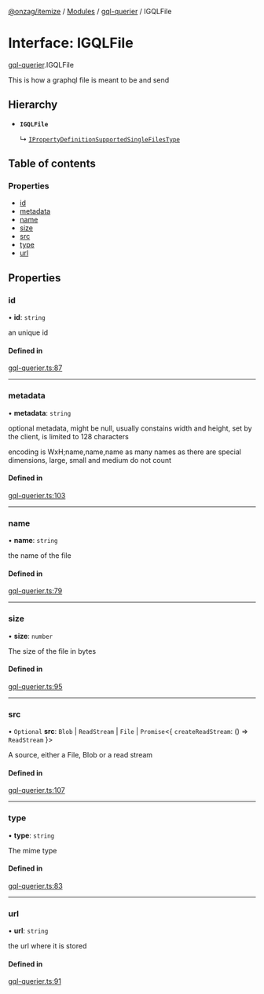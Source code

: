 [@onzag/itemize](../README.md) / [Modules](../modules.md) / [gql-querier](../modules/gql_querier.md) / IGQLFile

# Interface: IGQLFile

[gql-querier](../modules/gql_querier.md).IGQLFile

This is how a graphql file is meant
to be and send

## Hierarchy

- **`IGQLFile`**

  ↳ [`IPropertyDefinitionSupportedSingleFilesType`](base_Root_Module_ItemDefinition_PropertyDefinition_types_files.IPropertyDefinitionSupportedSingleFilesType.md)

## Table of contents

### Properties

- [id](gql_querier.IGQLFile.md#id)
- [metadata](gql_querier.IGQLFile.md#metadata)
- [name](gql_querier.IGQLFile.md#name)
- [size](gql_querier.IGQLFile.md#size)
- [src](gql_querier.IGQLFile.md#src)
- [type](gql_querier.IGQLFile.md#type)
- [url](gql_querier.IGQLFile.md#url)

## Properties

### id

• **id**: `string`

an unique id

#### Defined in

[gql-querier.ts:87](https://github.com/onzag/itemize/blob/a24376ed/gql-querier.ts#L87)

___

### metadata

• **metadata**: `string`

optional metadata, might be null, usually constains width and
height, set by the client, is limited to 128 characters

encoding is WxH;name,name,name as many names as there are special
dimensions, large, small and medium do not count

#### Defined in

[gql-querier.ts:103](https://github.com/onzag/itemize/blob/a24376ed/gql-querier.ts#L103)

___

### name

• **name**: `string`

the name of the file

#### Defined in

[gql-querier.ts:79](https://github.com/onzag/itemize/blob/a24376ed/gql-querier.ts#L79)

___

### size

• **size**: `number`

The size of the file in bytes

#### Defined in

[gql-querier.ts:95](https://github.com/onzag/itemize/blob/a24376ed/gql-querier.ts#L95)

___

### src

• `Optional` **src**: `Blob` \| `ReadStream` \| `File` \| `Promise`<{ `createReadStream`: () => `ReadStream`  }\>

A source, either a File, Blob or a read stream

#### Defined in

[gql-querier.ts:107](https://github.com/onzag/itemize/blob/a24376ed/gql-querier.ts#L107)

___

### type

• **type**: `string`

The mime type

#### Defined in

[gql-querier.ts:83](https://github.com/onzag/itemize/blob/a24376ed/gql-querier.ts#L83)

___

### url

• **url**: `string`

the url where it is stored

#### Defined in

[gql-querier.ts:91](https://github.com/onzag/itemize/blob/a24376ed/gql-querier.ts#L91)
